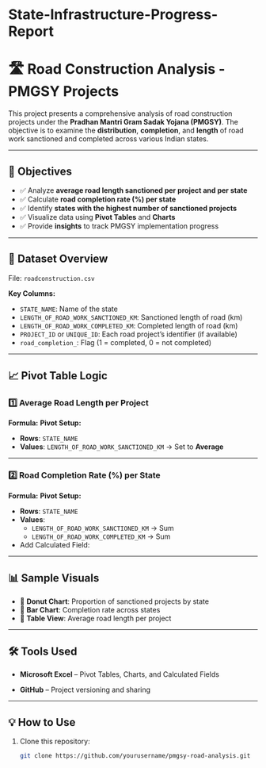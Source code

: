 # State-Infrastructure-Progress-Report
# 🛣️ Road Construction Analysis - PMGSY Projects

This project presents a comprehensive analysis of road construction projects under the **Pradhan Mantri Gram Sadak Yojana (PMGSY)**. The objective is to examine the **distribution**, **completion**, and **length** of road work sanctioned and completed across various Indian states.

---

## 📌 Objectives

- ✅ Analyze **average road length sanctioned per project and per state**
- ✅ Calculate **road completion rate (%) per state**
- ✅ Identify **states with the highest number of sanctioned projects**
- ✅ Visualize data using **Pivot Tables** and **Charts**
- ✅ Provide **insights** to track PMGSY implementation progress

---

## 📂 Dataset Overview

File: `roadconstruction.csv`

**Key Columns:**
- `STATE_NAME`: Name of the state
- `LENGTH_OF_ROAD_WORK_SANCTIONED_KM`: Sanctioned length of road (km)
- `LENGTH_OF_ROAD_WORK_COMPLETED_KM`: Completed length of road (km)
- `PROJECT_ID` or `UNIQUE_ID`: Each road project’s identifier (if available)
- `road_completion_`: Flag (1 = completed, 0 = not completed)

---

## 📈 Pivot Table Logic

### 1️⃣ **Average Road Length per Project**
**Formula:**
**Pivot Setup:**
- **Rows**: `STATE_NAME`
- **Values**: `LENGTH_OF_ROAD_WORK_SANCTIONED_KM` → Set to **Average**

---

### 2️⃣ **Road Completion Rate (%) per State**
**Formula:**
**Pivot Setup:**
- **Rows**: `STATE_NAME`
- **Values**:
  - `LENGTH_OF_ROAD_WORK_SANCTIONED_KM` → Sum
  - `LENGTH_OF_ROAD_WORK_COMPLETED_KM` → Sum
- Add Calculated Field:

---

## 📊 Sample Visuals

- 🔘 **Donut Chart**: Proportion of sanctioned projects by state
- 📏 **Bar Chart**: Completion rate across states
- 📐 **Table View**: Average road length per project



---

## 🛠️ Tools Used

- **Microsoft Excel** – Pivot Tables, Charts, and Calculated Fields

- **GitHub** – Project versioning and sharing

---

## 💡 How to Use

1. Clone this repository:
   ```bash
   git clone https://github.com/yourusername/pmgsy-road-analysis.git
